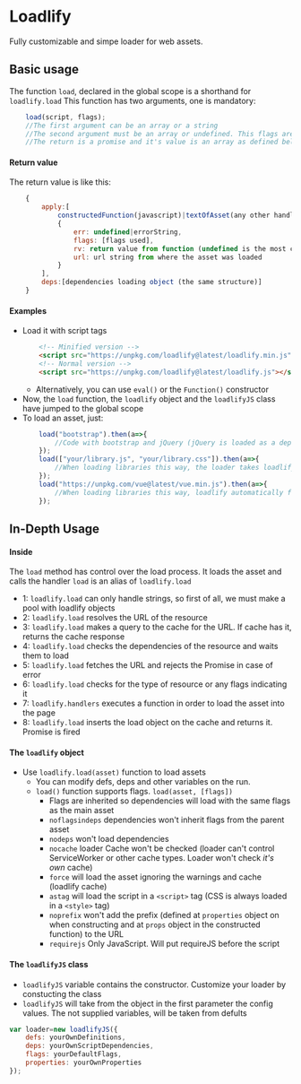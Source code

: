 # Loadlify

Fully customizable and simpe loader for web assets.


## Basic usage

The function `load`, declared in the global scope is a shorthand for `loadlify.load`
This function has two arguments, one is mandatory:
````javascript
	load(script, flags);
	//The first argument can be an array or a string
	//The second argument must be an array or undefined. This flags are inherited by default, but can be disabled
	//The return is a promise and it's value is an array as defined below
````

#### Return value
The return value is like this:

````javascript
	{
		apply:[
			constructedFunction(javascript)|textOfAsset(any other handler),
			{
				err: undefined|errorString,
				flags: [flags used],
				rv: return value from function (undefined is the most common),
				url: url string from where the asset was loaded
			}
		],
		deps:[dependencies loading object (the same structure)]
	}
````
#### Examples

- Load it with script tags
	````html
		<!-- Minified version -->
		<script src="https://unpkg.com/loadlify@latest/loadlify.min.js"></script>
		<!-- Normal version -->
		<script src="https://unpkg.com/loadlify@latest/loadlify.js"></script>
	 ````
  - Alternatively, you can use `eval()` or the `Function()` constructor
- Now, the `load` function, the `loadlify` object and the `loadlifyJS` class have jumped to the global scope
- To load an asset, just:
	````javascript
		load("bootstrap").then(a=>{
			//Code with bootstrap and jQuery (jQuery is loaded as a dependency of bootstrap)
		});
		load(["your/library.js", "your/library.css"]).then(a=>{
			//When loading libraries this way, the loader takes loadlify.props.prefix as a prefix for your path. It defauts to ./lib/
		});
		load("https://unpkg.com/vue@latest/vue.min.js").then(a=>{
			//When loading libraries this way, loadlify automatically fetches the URL
		});
	````

## In-Depth Usage

#### Inside
The `load` method has control over the load process. It loads the asset and calls the handler
`load` is an alias of `loadlify.load`
- 1: `loadlify.load` can only handle strings, so first of all, we must make a pool with loadlify objects
- 2: `loadlify.load` resolves the URL of the resource
- 3: `loadlify.load` makes a query to the cache for the URL. If cache has it, returns the cache response
- 4: `loadlify.load` checks the dependencies of the resource and waits them to load
- 5: `loadlify.load` fetches the URL and rejects the Promise in case of error
- 6: `loadlify.load` checks for the type of resource or any flags indicating it
- 7: `loadlify.handlers` executes a function in order to load the asset into the page
- 8: `loadlify.load` inserts the load object on the cache and returns it. Promise is fired

#### The `loadlify` object
- Use `loadlify.load(asset)` function to load assets
  - You can modify defs, deps and other variables on the run.
  - `load()` function supports flags. `load(asset, [flags])`
    - Flags are inherited so dependencies will load with the same flags as the main asset
    - `noflagsindeps` dependencies won't inherit flags from the parent asset
    - `nodeps` won't load dependencies
    - `nocache` loader Cache won't be checked (loader can't control ServiceWorker or other cache types. Loader won't check *it's own* cache)
    - `force` will load the asset ignoring the warnings and cache (loadlify cache)
    - `astag` will load the script in a `<script>` tag (CSS is always loaded in a `<style>` tag)
    - `noprefix` won't add the prefix (defined at `properties` object on when constructing and at `props` object in the constructed function) to the URL
    - `requirejs` Only JavaScript. Will put requireJS before the script

#### The `loadlifyJS` class

- `loadlifyJS` variable contains the constructor. Customize your loader by constucting the class
- `loadlifyJS` will take from the object in the first parameter the config values. The not supplied variables, will be taken from defults
	
````javascript
var loader=new loadlifyJS({
	defs: yourOwnDefinitions,
	deps: yourOwnScriptDependencies,
	flags: yourDefaultFlags,
	properties: yourOwnProperties
});
````
